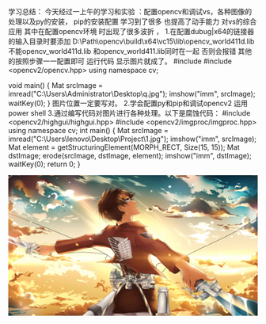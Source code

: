 
学习总结：
今天经过一上午的学习和实验 ：配置opencv和调试vs，各种图像的处理以及py的安装，
pip的安装配置 学习到了很多 也提高了动手能力 对vs的综合应用 其中在配置opencv环境
时出现了很多波折 ，
1.在配置dubug|x64的链接器的输入目录时要添加
D:\Path\opencv\build\x64\vc15\lib\opencv_world411d.lib不能opencv_world411d.lib
和opencv_world411.lib同时在一起 否则会报错
其他的按照步骤一一配置即可 运行代码 显示图片就成了。
#include <iostream>
#include <opencv2/opencv.hpp>
using namespace cv;

void main()
{
	Mat srcImage = imread("C:\\Users\\Administrator\\Desktop\\q.jpg");
	imshow("imm", srcImage);
	waitKey(0);
}
图片位置一定要写对。
2.学会配置py和pip和调试opencv2 运用power shell
3.通过编写代码对图片进行各种处理。以下是腐蚀代码：
#include <opencv2/highgui/highgui.hpp>
#include <opencv2/imgproc/imgproc.hpp>
using namespace cv;
int main()
{
	Mat srcImage = imread("C:\\Users\\lenovo\\Desktop\\Project\\1.jpg");
	imshow("imm", srcImage);
	Mat element = getStructuringElement(MORPH_RECT, Size(15, 15));
	Mat dstImage;
	erode(srcImage, dstImage, element);
	imshow("imm", dstImage);
	waitKey(0);
	return 0;
}



![](q.jpg)